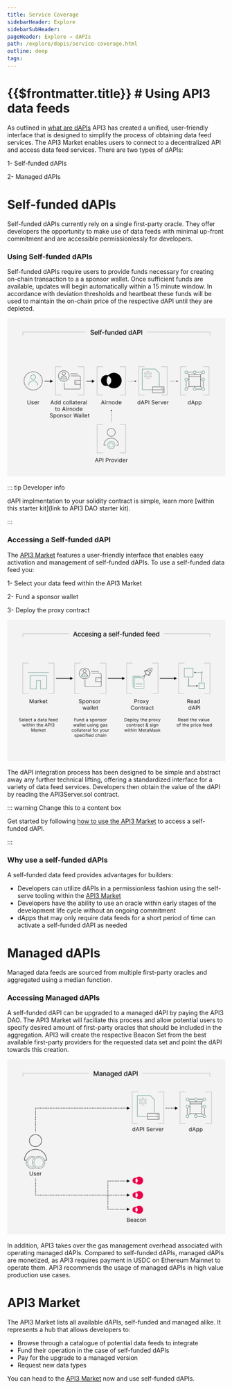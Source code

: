 ```yaml
---
title: Service Coverage
sidebarHeader: Explore
sidebarSubHeader:
pageHeader: Explore → dAPIs
path: /explore/dapis/service-coverage.html
outline: deep
tags:
---
```


<PageHeader/>

<SearchHighlight/>

# {{$frontmatter.title}} # Using API3 data feeds

As outlined in [what are dAPIs](/explore/dapis/what-are-dapis) API3 has created
a unified, user-friendly interface that is designed to simplify the process of
obtaining data feed services. The API3 Market enables users to connect to a
decentralized API and access data feed services. There are two types of dAPIs:

1- Self-funded dAPIs

2- Managed dAPIs

# Self-funded dAPIs

Self-funded dAPIs currently rely on a single first-party oracle. They offer
developers the opportunity to make use of data feeds with minimal up-front commitment and are accessible permissionlessly for developers. 

### Using Self-funded dAPIs

Self-funded dAPIs require users to provide funds necessary for creating on-chain transaction to a a sponsor wallet.
Once sufficient funds are available, updates will begin automatically within a 15 minute window. 
In accordance with deviation thresholds and heartbeat these funds will be used to maintain the on-chain price of the respective dAPI until they are depleted. 


  <img src="../assets/images/09-Visual_that_communicates_how_a_self-funded_feed_works.png" width="550px"/>


::: tip Developer info

dAPI implmentation to your solidity contract is simple, learn more [within this
starter kit](link to API3 DAO starter kit).

:::

<!--Self-funded dAPIs currently rely on a single first-party oracle and projects utilizing these in production and high value use cases should consider the risk and security implications. 
Read more in our
[security considerations](/explore/dapis/security-considerations.md)-->

### Accessing a Self-funded dAPI

The [API3 Market](https://market.api3.org) features a user-friendly interface
that enables easy activation and management of self-funded dAPIs. To use a
self-funded data feed you:

1- Select your data feed within the API3 Market

2- Fund a sponsor wallet

3- Deploy the proxy contract

<img src="../assets/images/11-Visual_that_communicates_the_process_of_sponsoring_a_byog_feed_using_the_market.png" width="550px"/>

The dAPI integration process has been designed to be simple and abstract away
any further technical lifting, offering a standardized interface for a variety
of data feed services. Developers then obtain the value of the dAPI by reading
the API3Server.sol contract.

::: warning Change this to a content box

Get started by following
[how to use the API3 Market](/guides/dapis/read-self-funded-dapi/) to access a
self-funded dAPI.

:::

### Why use a self-funded dAPIs

A self-funded data feed provides advantages for builders:

- Developers can utilize dAPIs in a permissionless fashion using the self-serve
  tooling within the [API3 Market](https://market.api3.org/dapis)
- Developers have the ability to use an oracle within early stages of the
  development life cycle without an ongoing commitment
- dApps that may only require data feeds for a short period of time can activate
  a self-funded dAPI as needed



<!--Additionally, the API3 Market provides an intuitive interface to check the
status of respective self-funded dAPIs and fund them accordingly.-->

# Managed dAPIs

Managed data feeds are sourced from multiple first-party oracles and aggregated
using a median function.

### Accessing Managed dAPIs

A self-funded dAPI can be upgraded to a managed dAPI by paying the API3 DAO. The API3 Market will faciliate this process and allow potential users to specify 
desired amount of first-party oracles that should be included in the aggregation. API3 will create the respective Beacon Set from the best available
first-party providers for the requested data set and point the dAPI towards this creation.

<img src="../assets/images/10-Visual_that_communicates_how_a_managed_service_feed.png" width="550px"/>

In addition, API3 takes over the gas management overhead associated with
operating managed dAPIs. Compared to self-funded dAPIs, managed dAPIs are
monetized, as API3 requires payment in USDC on Ethereum Mainnet to operate them.
API3 recommends the usage of managed dAPIs in high value production use cases.

# API3 Market

The API3 Market lists all available dAPIs, self-funded and managed alike. It
represents a hub that allows developers to:

- Browse through a catalogue of potential data feeds to integrate
- Fund their operation in the case of self-funded dAPIs
- Pay for the upgrade to a managed version
- Request new data types

You can head to the [API3 Market](https://market.api3.org/dapis) now and use
self-funded dAPIs.
